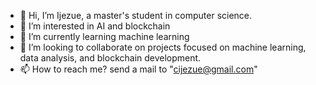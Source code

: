 - 👋 Hi, I’m Ijezue, a master's student in computer science.
- 👀 I’m interested in AI and blockchain
- 🌱 I’m currently learning machine learning 
- 💞️ I’m looking to collaborate on projects focused on machine learning, data analysis, and blockchain development.
- 📫 How to reach me? send a mail to "cijezue@gmail.com"
